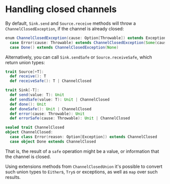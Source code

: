 # Handling closed channels

By default, `Sink.send` and `Source.receive` methods will throw a `ChannelClosedException`, if the channel is already
closed:

```scala mdoc:compile-only
enum ChannelClosedException(cause: Option[Throwable]) extends Exception(cause.orNull):
  case Error(cause: Throwable) extends ChannelClosedException(Some(cause))
  case Done() extends ChannelClosedException(None)
```

Alternatively, you can call `Sink.sendSafe` or `Source.receiveSafe`, which return union types:

```scala mdoc:compile-only
trait Source[+T]:
  def receive(): T
  def receiveSafe(): T | ChannelClosed

trait Sink[-T]:
  def send(value: T): Unit
  def sendSafe(value: T): Unit | ChannelClosed
  def done(): Unit
  def doneSafe(): Unit | ChannelClosed
  def error(cause: Throwable): Unit
  def errorSafe(cause: Throwable): Unit | ChannelClosed

sealed trait ChannelClosed
object ChannelClosed:
  case class Error(reason: Option[Exception]) extends ChannelClosed
  case object Done extends ChannelClosed
```

That is, the result of a `safe` operation might be a value, or information that the channel is closed.

Using extensions methods from `ChannelClosedUnion` it's possible to convert such union types to `Either`s, `Try`s or
exceptions, as well as `map` over such results.

